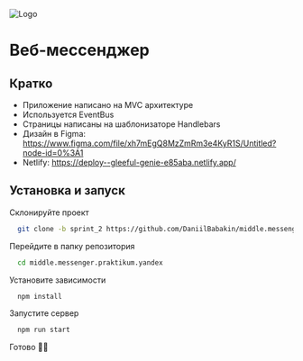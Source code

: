 ![Logo](https://downloader.disk.yandex.ru/preview/bcdcbdf95d84a50326c76c608d57e2ef56775aae3584080aba71d639484c23f8/631f87d2/5rNAT84K4Fd_ywUQAqV_ga8Pyi4rd2321KsfIaIrwm9jcFupqL5TEvybz4S8S79vEUvPOFt59_P6BQgUsMhimQ%3D%3D?uid=0&filename=Group%202011.png&disposition=inline&hash=&limit=0&content_type=image%2Fpng&owner_uid=0&tknv=v2&size=2048x2048)

# Веб-мессенджер

## Кратко
- Приложение написано на MVC архитектуре
- Используется EventBus
- Страницы написаны на шаблонизаторе Handlebars
- Дизайн в Figma: https://www.figma.com/file/xh7mEgQ8MzZmRm3e4KyR1S/Untitled?node-id=0%3A1
- Netlify: https://deploy--gleeful-genie-e85aba.netlify.app/


## Установка и запуск

Склонируйте проект

```bash
  git clone -b sprint_2 https://github.com/DaniilBabakin/middle.messenger.praktikum.yandex.git
```

Перейдите в папку репозитория

```bash
  cd middle.messenger.praktikum.yandex
```

Установите зависимости

```bash
  npm install
```

Запустите сервер

```bash
  npm run start
```
Готово 🐱‍👤
